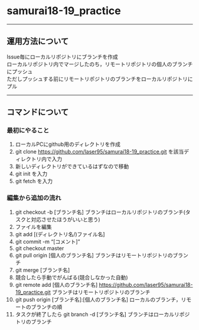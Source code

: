 # samurai18-19_practice
***
## 運用方法について  
Issue毎にローカルリポジトリにブランチを作成  
ローカルリポジトリ内でマージしたのち，リモートリポジトリの個人のブランチにプッシュ  
ただしプッシュする前にリモートリポジトリのブランチをローカルリポジトリにプル  
***
## コマンドについて  

### 最初にやること  
1. ローカルPCにgithub用のディレクトリを作成  
2. git clone https://github.com/laser95/samurai18-19_practice.git を該当ディレクトリ内で入力  
3. 新しいディレクトリができているはずなので移動  
4. git init を入力  
5. git fetch を入力  

### 編集から追加の流れ  
1. git checkout -b [ブランチ名] ブランチはローカルリポジトリのブランチ(タスクと対応させたほうがいいと思う)  
2. ファイルを編集  
3. git add [(ディレクトリ名/)ファイル名]  
4. git commit -m “[コメント]”  
5. git checkout master  
6. git pull origin [個人のブランチ名] ブランチはリモートリポジトリのブランチ  
7. git merge [ブランチ名]  
8. 競合したら手動でがんばる(競合しなかった自動)  
9. git remote add [個人のブランチ名] https://github.com/laser95/samurai18-19_practice.git ブランチはリモートリポジトリのブランチ  
10. git push origin [ブランチ名]:[個人のブランチ名] ローカルのブランチ，リモートのブランチの順  
11. タスクが終了したら git branch -d [ブランチ名] ブランチはローカルリポジトリのブランチ  
